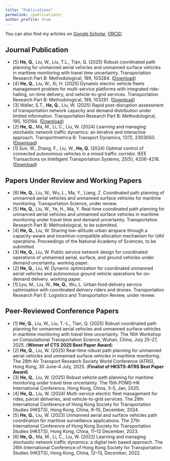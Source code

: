 ```yaml
---
title: "Publications"
permalink: /publications/
author_profile: true
---
```


<!-- {% if author.googlescholar %}
  You can also find my articles on <u><a href="{{author.googlescholar}}">my Google Scholar profile</a>.</u>
{% endif %}

{% include base_path %}

{% for post in site.publications reversed %}
  {% include archive-single.html %}
{% endfor %} -->

You can also find my articles on [Google Scholar](https://scholar.google.com/citations?view_op=list_works&hl=zh-CN&user=11CRxAIAAAAJ), [ORCID](https://orcid.org/0000-0002-2610-2203).
 


Journal Publication
----------
* [5] **He, Q.**, Liu, W., Liu, T.L., Tian, Q. (2025) Robust coordinated path planning for unmanned aerial vehicles and unmanned surface vehicles in maritime monitoring with travel time uncertainty. Transportation Research Part B: Methodological, 199, 103284. ([Download](https://doi.org/10.1016/j.trb.2025.103284))
* [4] **He, Q.**, Liu, W., Xi, H. (2025) Dynamic electric vehicle fleets management problem for multi-service platforms with integrated ride-hailing, on-time delivery, and vehicle-to-grid services. Transportation Research Part B: Methodological, 199, 103281. ([Download](https://doi.org/10.1016/j.trb.2025.103281))
* [3] Waller, S.T., **He, Q.**, Liu, W. (2025) Rapid post-disruption assessment of transportation network capacity and demand distribution under limited information. Transportation Research Part B: Methodological, 195, 103194. ([Download](https://doi.org/10.1016/j.trb.2025.103194)) 
* [2] **He, Q.**, Ma, M., Li, C., Liu, W. (2024) Learning and managing stochastic network traffic dynamics: an iterative and interactive approach. Transportmetrica B: Transport Dynamics, 12(1), 2303050. ([Download](https://doi.org/10.1080/21680566.2023.2303050))
* [1] Sun, W., Zhang, F., Liu, W., **He, Q.** (2024) Optimal control of connected autonomous vehicles in a mixed traffic corridor. IEEE Transactions on Intelligent Transportation Systems, 25(5), 4206-4218. ([Download](http://dx.doi.org/10.1109/TITS.2023.3324926))



Papers Under Review and Working Papers
-------
* [6] **He, Q.**, Liu, W., Wu, L., Ma, Y., Liang, Z. Coordinated path planning of unmanned aerial vehicles and unmanned surface vehicles for maritime monitoring. Transportation Science, under review.
* [5] **He, Q.**, Liu, W., Ye, H., Ma, Y. Real-time coordinated path planning for unmanned aerial vehicles and unmanned surface vehicles in maritime monitoring under travel time and demand uncertainty. Transportation Research Part B: Methodological, to be submitted.
* [4] **He, Q.**, Liu, W. Sharing low-altitude urban airspace through a capacity-aware and incentive-compatible allocation mechanism for UAV operations. Proceedings of the National Academy of Sciences, to be submitted.
* [3] **He, Q.**, Liu, W. Public service network design for coordinated operations of unmanned aerial, surface, and ground vehicles under demand uncertainty. working paper.
* [2] **He, Q.**, Liu, W. Dynamic optimization for coordinated unmanned aerial vehicles and autonomous ground vehicle operations for on-demand delivery. working paper.
* [1] Lyu, M., Liu, W., **He, Q.**, Wu, L. Urban food delivery service optimisation with coordinated delivery riders and drones. Transportation Research Part E: Logistics and Transportation Review, under review.


Peer-Reviewed Conference Papers
-------
* [1] **He, Q.**, Liu, W., Liu, T.-L., Tian, Q. (2025) Robust coordinated path planning for unmanned aerial vehicles and unmanned surface vehicles in maritime monitoring with travel time uncertainty. The 16th Workshop on Computational Transportation Science, Wuhan, China, July 25–27, 2025. (**Winner of CTS 2025 Best Paper Award**)
* [2] **He, Q.**, Liu, W. (2025) Real-time robust path planning for unmanned aerial vehicles and unmanned surface vehicles in maritime monitoring. The 28th Air Transport Research Society World Conference (ATRS), Hong Kong, 30 June–4 July, 2025. (**Finalist of HKSTS-ATRS Best Paper Award**)
* [3] **He, Q.**, Liu, W. (2025) Robust vehicle path planning for maritime monitoring under travel time uncertainty. The 15th POMS-HK International Conference, Hong Kong, China, 3–5, Jan, 2025.
* [4] **He, Q.**, Liu, W. (2024) Multi-service electric fleet management for rides, parcel deliveries, and vehicle-to-grid services. The 28th International Conference of Hong Kong Society for Transportation Studies (HKSTS), Hong Kong, China, 9–10, December, 2024.
* [5] **He, Q.**, Liu, W. (2023) Unmanned aerial and surface vehicles path coordination for maritime surveillance applications. The 27th International Conference of Hong Kong Society for Transportation Studies (HKSTS), Hong Kong, China, 11–12 December, 2023.
* [6] **He, Q.**, Ma, M., Li, C., Liu, W. (2022) Learning and managing stochastic network traffic dynamics: a digital twin based approach. The 26th International Conference of Hong Kong Society for Transportation Studies (HKSTS), Hong Kong, China, 12–13, December, 2022.
